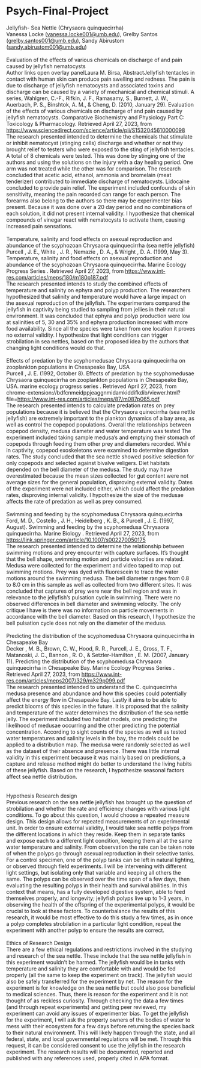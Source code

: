 # Psych-Final-Project
Jellyfish- Sea Nettle (Chrysaora quinquecirrha)
<br />
Vanessa Locke (vanessa.locke001@umb.edu), Grelby Santos (grelby.santos001@umb.edu), Sandy Abirustom (sandy.abirustom001@umb.edu)
<br />
<br />
Evaluation of the effects of various chemicals on discharge of and pain caused by jellyfish nematocysts
<br />
Author links open overlay panelLaura M. Birsa, AbstractJellyfish tentacles in contact with human skin can produce pain swelling and redness. The pain is due to discharge of jellyfish nematocysts and associated toxins and discharge can be caused by a variety of mechanical and chemical stimuli. A series, Wahlgren, C.-F., Rifkin, J. F., Ramasamy, S., Burnett, J. W., Auerbach, P. S., Binshtok, A. M., & Cheng, D. (2010, January 29). Evaluation of the effects of various chemicals on discharge of and pain caused by jellyfish nematocysts. Comparative Biochemistry and Physiology Part C: Toxicology & Pharmacology. Retrieved April 27, 2023, from https://www.sciencedirect.com/science/article/pii/S1532045610000098 
<br />
The research presented intended to determine the chemicals that stimulate or inhibit nematocyst (stinging cells) discharge and whether or not they brought relief to testers who were exposed to the sting of jellyfish tentacles. A total of 8 chemicals were tested. This was done by stinging one of the authors and using the solutions on the injury with a day healing period. One arm was not treated while the other was for comparison. The research concluded that acetic acid, ethanol, ammonia and bromelain (meat tenderizer) contributed to immediate discharge of nematocysts. Lidocaine concluded to provide pain relief. The experiment included confounds of skin sensitivity, meaning the pain recorded can range for each person. The forearms also belong to the authors so there may be experimenter bias present. Because it was done over a 20 day period and no combinations of each solution, it did not present internal validity. I hypothesize that chemical compounds of vinegar react with nematocysts to activate them, causing increased pain sensations. 
<br />
<br />
Temperature, salinity and food effects on asexual reproduction and abundance of the scyphozoan Chrysaora quinquecirrha (sea nettle jellyfish)
<br />
Purcell , J. E., White , J. R., Nemazie , D. A., & Wright , D. A. (1999, May 3). Temperature, salinity and food effects on asexual reproduction and abundance of the scyphozoan Chrysaora quinquecirrha. Marine Ecology Progress Series . Retrieved April 27, 2023, from https://www.int-res.com/articles/meps/180/m180p187.pdf 
<br />
The research presented intends to study the combined effects of temperature and salinity on ephyra and polyp production. The researchers hypothesized that salinity and temperature would have a large impact on the asexual reproduction of the jellyfish. The experimenters compared the jellyfish in captivity being studied to sampling from jellies in their natural environment. It was concluded that ephyra and polyp production were low at salinities of 5, 30 and 35% and ephyra production increased with more food availability. Since all the species were taken from one location it proves no external validity. I hypothesize that light conditions can trigger strobilation in sea nettles, based on the proposed idea by the authors that changing light conditions would do that. 
<br />
<br />
Effects of predation by the scyphomedusae Chrysaora quinquecirrha on zooplankton populations in Chesapeake Bay, USA
<br />
Purcell , J. E. (1992, October 8). Effects of predation by the scyphomedusae Chrysaora quinquecirrha on zooplankton populations in Chesapeake Bay, USA. marine ecology progress series . Retrieved April 27, 2023, from chrome-extension://bdfcnmeidppjeaggnmidamkiddifkdib/viewer.html?file=https://www.int-res.com/articles/meps/87/m087p065.pdf 
<br />
The research presented intends to calculate predation rates on prey populations because it is believed that the Chrysaora quinecirrha (sea nettle jellyfish) are extremely important to the plankton dynamics of a bay area, as well as control the copepod populations. Overall the relationships between copepod density, medusa diameter and water temperature was tested The experiment included taking sample medusa’s and emptying their stomach of copepods through feeding them other prey and diameters recorded. While in captivity, copepod exoskeletons were examined to determine digestion rates. The study concluded that the sea nettle showed positive selection for only copepods and selected against bivalve veligers. Diet habitats depended on the bell diameter of the medusa. The study may have overestimated because the mean sizes collected for gut content were not average sizes for the general population, disproving external validity. Dates of the experiment were not included either, which could affect the predation rates, disproving internal validity. I hypothesize the size of the medusae affects the rate of predation as well as prey consumed. 
<br />
<br />
Swimming and feeding by the scyphomedusa Chrysaora quinquecirrha
<br />
Ford, M. D., Costello , J. H., Heidelberg , K. B., & Purcell , J. E. (1997, August). Swimming and feeding by the scyphomedusa Chrysaora quinquecirrha. Marine Biology . Retrieved April 27, 2023, from https://link.springer.com/article/10.1007/s002270050175 
<br />
The research presented intended to determine the relationship between swimming motions and prey encounter with capture surfaces. It’s thought that the bell shape, swimming motion and particle velocities are related. Medusa were collected for the experiment and video taped to map out swimming motions. Prey was dyed with fluorescein to trace the water motions around the swimming medusa. The bell diameter ranges from 0.8 to 8.0 cm in this sample as well as collected from two different sites. It was concluded that captures of prey were near the bell region and was in relevance to the jellyfish’s pulsation cycle in swimming. There were no observed differences in bell diameter and swimming velocity. The only critique I have is there was no information on particle movements in accordance with the bell diameter. Based on this research, I hypothesize the bell pulsation cycle does not rely on the diameter of the medusa.
<br />
<br />
Predicting the distribution of the scyphomedusa Chrysaora quinquecirrha in Chesapeake Bay
<br />
Decker , M. B., Brown, C. W., Hood, R. R., Purcell, J. E., Gross, T. F., Matanoski, J. C., Bannon , R. O., & Setzler-Hamilton , E. M. (2007, January 11). Predicting the distribution of the scyphomedusa Chrysaora quinquecirrha in Chesapeake Bay. Marine Ecology Progress Series . Retrieved April 27, 2023, from https://www.int-res.com/articles/meps2007/329/m329p099.pdf 
<br />
The research presented intended to understand the C. quinquecirrha medusa presence and abundance and how this species could potentially affect the energy flow in Chesapeake Bay. Lastly it aims to be able to predict blooms of this species in the future. It is proposed that the salinity and temperature of the water determines the distribution of the sea nettle jelly. The experiment included two habitat models, one predicting the likelihood of medusae occurring and the other predicting the potential concentration. According to sight counts of the species as well as tested water temperatures and salinity levels in the bay,  the models could be applied to a distribution map. The medusa were randomly selected as well as the dataset of their absence and presence. There was little internal validity in this experiment because it was mainly based on predictions, a capture and release method might do better to understand the living habits of these jellyfish. Based on the research, I hypothesize seasonal factors affect sea nettle distribution.  
<br />
<br />
Hypothesis Research design 
<br />
Previous research on the sea nettle jellyfish has brought up the question of strobilation and whether the rate and efficiency changes with various light conditions. To go about this question, I would choose a repeated measure design. This design allows for repeated measurements of an experimental unit. In order to ensure external validity, I would take sea nettle polyps from the different locations in which they reside. Keep them in separate tanks and expose each to a different light condition, keeping them all at the same water temperature and salinity. From observation the rate can be taken note of when the polyps go through asexual reproduction in their selective tanks. For a control specimen, one of the polyp tanks can be left in natural lighting, or observed through field experiments. I will be intervening with different light settings, but isolating only that variable and keeping all others the same. The polyps can be observed over the time span of a few days, then evaluating the resulting polyps in their health and survival abilities. In this context that means, has a fully developed digestive system, able to feed themselves properly, and longevity; jellyfish polyps live up to 1-3 years, in observing the health of the offspring of the experimental polyps, it would be crucial to look at these factors. To counterbalance the results of this research, it would be most effective to do this study a few times, as in once a polyp completes strobilation in a particular light condition, repeat the experiment with another polyp to ensure the results are correct. 
<br />
<br />
Ethics of Research Design
<br />
There are a few ethical regulations and restrictions involved in the studying and research of the sea nettle. These include that the sea nettle jellyfish in this experiment wouldn’t be harmed. The jellyfish would be in tanks with temperature and salinity they are comfortable with and would be fed properly (all the same to keep the experiment on track). The jellyfish would also be safely transferred for the experiment by net. The reason for the experiment is for knowledge on the sea nettle but could also pose beneficial to medical sciences. Thus, there is reason for the experiment and it is not thought of as reckless curiosity. Through checking the data a few times (and through repeat experiments) and getting peer reviewed, my experiment can avoid any issues of experimenter bias. To get the jellyfish for the experiment, I will ask the property owners of the bodies of water to mess with their ecosystem for a few days before returning the species back to their natural environment. This will likely happen through the state, and all federal, state, and local governmental regulations will be met. Through this request, it can be considered consent to use the jellyfish in the research experiment. The research results will be documented, reported and published with any references used, properly cited in APA format. 
